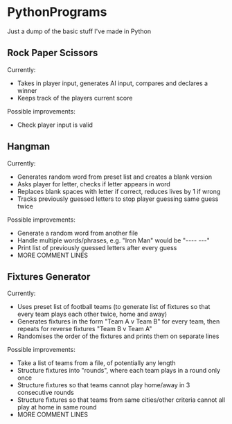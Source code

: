 # PythonPrograms

Just a dump of the basic stuff I've made in Python

## Rock Paper Scissors

Currently:
- Takes in player input, generates AI input, compares and declares a winner
- Keeps track of the players current score
    
Possible improvements:
- Check player input is valid

## Hangman

Currently:
- Generates random word from preset list and creates a blank version
- Asks player for letter, checks if letter appears in word
- Replaces blank spaces with letter if correct, reduces lives by 1 if wrong
- Tracks previously guessed letters to stop player guessing same guess twice

Possible improvements:
- Generate a random word from another file
- Handle multiple words/phrases, e.g. "Iron Man" would be "---- ---"
- Print list of previously guessed letters after every guess
- MORE COMMENT LINES

## Fixtures Generator

Currently:
- Uses preset list of football teams (to generate list of fixtures so that every team plays each other twice, home and away)
- Generates fixtures in the form "Team A v Team B" for every team, then repeats for reverse fixtures "Team B v Team A"
- Randomises the order of the fixtures and prints them on separate lines

Possible improvements:
- Take a list of teams from a file, of potentially any length
- Structure fixtures into "rounds", where each team plays in a round only once
- Structure fixtures so that teams cannot play home/away in 3 consecutive rounds
- Structure fixtures so that teams from same cities/other criteria cannot all play at home in same round
- MORE COMMENT LINES
